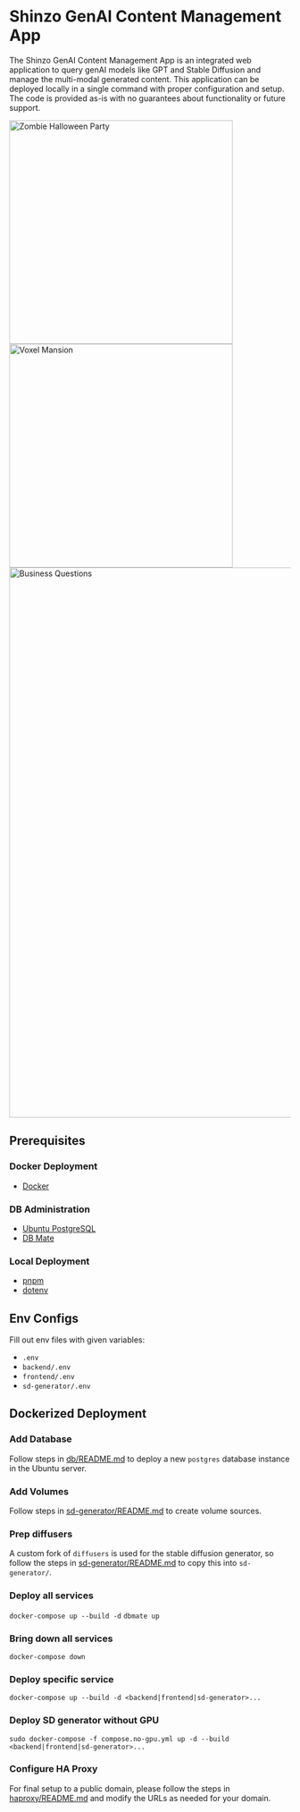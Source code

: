 # Shinzo GenAI Content Management App
The Shinzo GenAI Content Management App is an integrated web application to query genAI models like GPT and Stable Diffusion and manage the multi-modal generated content. This application can be deployed locally in a single command with proper configuration and setup. The code is provided as-is with no guarantees about functionality or future support.

<img height="400" alt="Zombie Halloween Party" src="https://github.com/shinzo-labs/shinzo/assets/15525028/8a192a92-10b4-41a4-8034-b570a8345d4b">
<img height="400" alt="Voxel Mansion" src="https://github.com/shinzo-labs/shinzo/assets/15525028/9a67664c-7aee-4f34-8bf0-fe47deaccb27">
<img width="984" alt="Business Questions" src="https://github.com/shinzo-labs/shinzo/assets/15525028/2fc8c11d-4a7e-4443-b6a8-b4eab5a3d816">


## Prerequisites
### Docker Deployment
- [Docker](https://docs.docker.com/get-started/#download-and-install-docker)

### DB Administration
- [Ubuntu PostgreSQL](https://ubuntu.com/server/docs/databases-postgresql)
- [DB Mate](https://github.com/amacneil/dbmate)

### Local Deployment
- [pnpm](https://pnpm.io/installation)
- [dotenv](https://www.npmjs.com/package/dotenv)

## Env Configs
Fill out env files with given variables:
- `.env`
- `backend/.env`
- `frontend/.env`
- `sd-generator/.env`

## Dockerized Deployment
### Add Database
Follow steps in [db/README.md](./db/README.md) to deploy a new `postgres` database instance in the Ubuntu server.

### Add Volumes
Follow steps in [sd-generator/README.md](./sd-generator/README.md) to create volume sources.

### Prep diffusers
A custom fork of `diffusers` is used for the stable diffusion generator, so follow the steps in [sd-generator/README.md](./sd-generator/README.md) to copy this into `sd-generator/`.

### Deploy all services
`docker-compose up --build -d`
`dbmate up`

### Bring down all services
`docker-compose down`

### Deploy specific service
`docker-compose up --build -d <backend|frontend|sd-generator>...`

### Deploy SD generator without GPU
`sudo docker-compose -f compose.no-gpu.yml up -d --build <backend|frontend|sd-generator>...`

### Configure HA Proxy
For final setup to a public domain, please follow the steps in [haproxy/README.md](./haproxy/README.md) and modify the URLs as needed for your domain.
